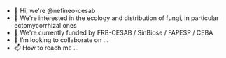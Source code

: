 - 👋 Hi, we're @nefineo-cesab
- 👀 We're interested in the ecology and distribution of fungi, in particular ectomycorrhizal ones
- 🌱 We're currently funded by FRB-CESAB / SinBiose / FAPESP / CEBA 
- 💞️ I’m looking to collaborate on ...
- 📫 How to reach me ...

<!---
nefineo-cesab/nefineo-cesab is a ✨ special ✨ repository because its `README.md` (this file) appears on your GitHub profile.
You can click the Preview link to take a look at your changes.
--->
